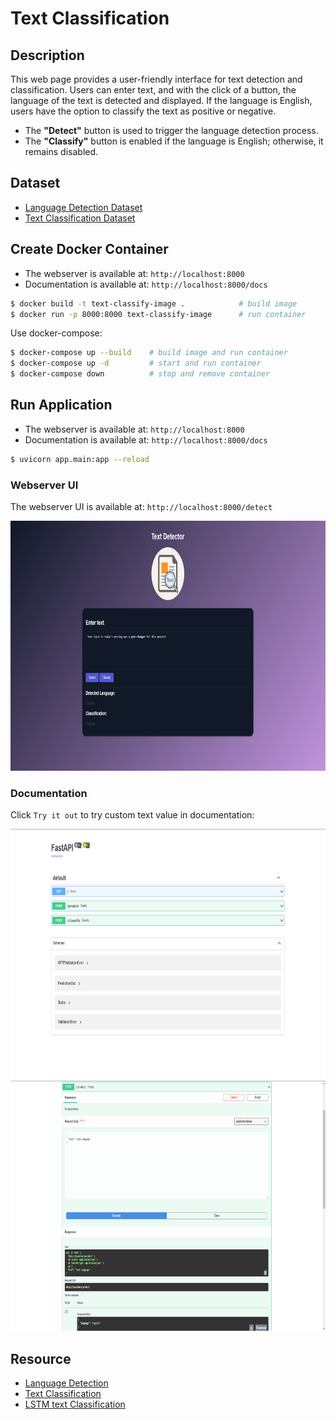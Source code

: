 ﻿# Text Classification


## Description

This web page provides a user-friendly interface for text detection and classification. Users can enter text, and with the click of a button, the language of the text is detected and displayed. If the language is English, users have the option to classify the text as positive or negative.  

- The __"Detect"__ button is used to trigger the language detection process.
- The __"Classify"__ button is enabled if the language is English; otherwise, it remains disabled.


## Dataset

- [Language Detection Dataset](https://www.kaggle.com/datasets/basilb2s/language-detection)
- [Text Classification Dataset](https://www.kaggle.com/datasets/kazanova/sentiment140)


## Create Docker Container

- The webserver is available at: `http://localhost:8000`
- Documentation is available at: `http://localhost:8000/docs`

```sh
$ docker build -t text-classify-image .            # build image
$ docker run -p 8000:8000 text-classify-image      # run container
```

Use docker-compose:  

```sh
$ docker-compose up --build    # build image and run container
$ docker-compose up -d         # start and run container
$ docker-compose down          # stop and remove container
```

<!-- > __Note:__ In order to use docker, you need to add `app` in /app/main.py in both `from app.model import ...`   -->

## Run Application

- The webserver is available at: `http://localhost:8000`  
- Documentation is available at: `http://localhost:8000/docs`

```sh
$ uvicorn app.main:app --reload
```


### Webserver UI

The webserver UI is available at: `http://localhost:8000/detect`  

<p align="left">
    <img src="./assets/webui.png" height="400" />
</p>


### Documentation

Click `Try it out` to try custom text value in documentation:  

<p align="left">
    <img src="./assets/fastapi1.png" height="400" />
    <img src="./assets/fastapi2.png" height="400" />
</p>


## Resource

- [Language Detection](https://github.com/AssemblyAI-Examples/ml-fastapi-docker-heroku)
- [Text Classification](https://github.com/patrickloeber/ml-deployment/blob/main/docker-flask/ml-dev/text-classification.ipynb)
- [LSTM text Classification](https://www.kaggle.com/code/arunrk7/nlp-beginner-text-classification-using-lstm)
